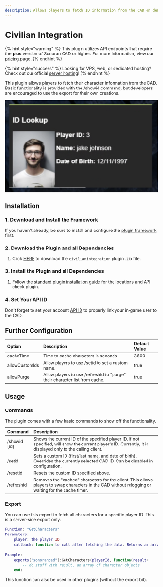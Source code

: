 ```yaml
---
description: Allows players to fetch ID information from the CAD on demand.
---
```


# Civilian Integration

{% hint style="warning" %}
This plugin utilizes API endpoints that require the **plus** version of Sonoran CAD or higher. For more information, view our [pricing ](../../../pricing/faq/)page.
{% endhint %}

{% hint style="success" %}
Looking for VPS, web, or dedicated hosting? Check out our official [server hosting](../../../other-products/server-hosting.md)!
{% endhint %}

This plugin allows players to fetch their character information from the CAD. Basic functionality is provided with the /showid command, but developers are encouraged to use the export for their own creations.

![Sonoran CAD - Civilian Integration Lookup](../../../.gitbook/assets/screen-shot-2020-12-12-at-10.00.21-pm.png)

## Installation

### 1. Download and Install the Framework

If you haven't already, be sure to install and configure the [plugin framework](../framework-installation.md) first.

### 2. Download the Plugin and all Dependencies

1. Click [HERE](https://github.com/Sonoran-Software/sonoran_civintegration/releases/tag/latest) to download the `civilianintegration` plugin .zip file.

### 3. Install the Plugin and all Dependencies

1. Follow the [standard plugin installation guide](../plugin-installation/) for the locations and API check plugin.

### 4. Set Your API ID

Don't forget to set your account [API ID](../../../sonoran-cad/api-integration/getting-started/setting-your-api-id.md) to properly link your in-game user to the CAD.

## Further Configuration

| Option | Description | Default Value |
| :--- | :--- | :--- |
| cacheTime | Time to cache characters in seconds | 3600 |
| allowCustomIds | Allow players to use /setid to set a custom name. | true |
| allowPurge | Allow players to use /refreshid to "purge" their character list from cache. | true |

## Usage

### Commands

The plugin comes with a few basic commands to show off the functionality.

| Command | Description |
| :--- | :--- |
| /showid \[id\] | Shows the current ID of the specified player ID. If not specified, will show the current player's ID. Currently, it is displayed only to the calling client. |
| /setid | Sets a custom ID \(first/last name, and date of birth\). Overrides the currently selected CAD ID. Can be disabled in configuration. |
| /resetid | Resets the custom ID specified above. |
| /refreshid | Removes the "cached" characters for the client. This allows players to swap characters in the CAD without relogging or waiting for the cache timer. |

### Export

You can use this export to fetch all characters for a specific player ID. This is a server-side export only.

```lua
Function: "GetCharacters"
Parameters:
    player: the player ID
    callback: function to call after fetching the data. Returns an array of character objects.
    
Example:
    exports["sonorancad"]:GetCharacters(playerId, function(result)
        -- do stuff with result, an array of character objects
    end)
```

This function can also be used in other plugins \(without the export bit\).

